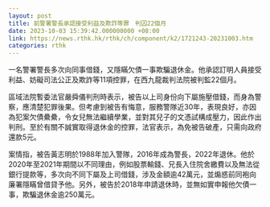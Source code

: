 ```yaml
---
layout: post
title: 前警署警長承認接受利益及欺詐等罪　判囚22個月
date: 2023-10-03 15:39:42.000000000 +08:00
link: https://news.rthk.hk/rthk/ch/component/k2/1721243-20231003.htm
categories: rthk
---
```


一名警署警長多次向同事借錢，又隱瞞欠債一事欺騙退休金。他承認訂明人員接受利益、妨礙司法公正及欺詐等11項控罪，在西九龍裁判法院被判監22個月。

區域法院暫委法官嚴舜儀判刑時表示，被告以上司身份向下屬施壓借錢，而身為警察，應清楚犯罪後果。但考慮到被告有悔意，服務警隊近30年，表現良好，亦因為犯案欠債纍纍，令女兒無法繼續學業，並對其兒子的文憑試構成壓力，因此作出判刑。至於有關不誠實取得退休金的控罪，法官表示，為免被告破產，只需向政府還款5元。

案情指，被告黃志明於1988年加入警隊，2016年成為警長，2022年退休。他於2020年至2021年期間以不同理由，例如股票輸錢、兄長入住院舍繳費以及無法從銀行提款等，多次向不同下屬及上司借錢，涉及金額逾42萬元，並煽惑前同袍向廉署隱瞞曾借貸予他。另外，被告於2018年申請退休時，並無如實申報他欠債一事，欺騙退休金逾250萬元。
